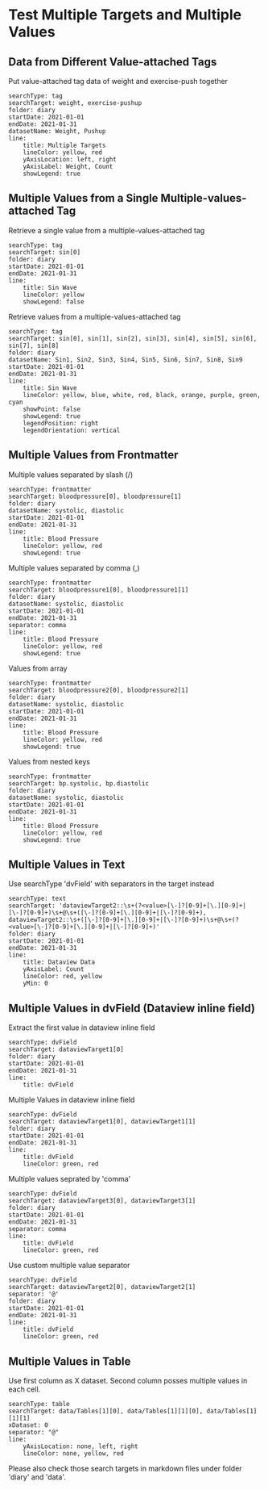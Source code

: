 # Test Multiple Targets and Multiple Values

## Data from Different Value-attached Tags
Put value-attached tag data of weight and exercise-push together
``` tracker
searchType: tag
searchTarget: weight, exercise-pushup
folder: diary
startDate: 2021-01-01
endDate: 2021-01-31
datasetName: Weight, Pushup
line:
    title: Multiple Targets
    lineColor: yellow, red
    yAxisLocation: left, right
    yAxisLabel: Weight, Count
    showLegend: true
```

## Multiple Values from a Single Multiple-values-attached Tag
Retrieve a single value from a multiple-values-attached tag
``` tracker
searchType: tag
searchTarget: sin[0]
folder: diary
startDate: 2021-01-01
endDate: 2021-01-31
line:
    title: Sin Wave
    lineColor: yellow
    showLegend: false
```

Retrieve values from a multiple-values-attached tag
``` tracker
searchType: tag
searchTarget: sin[0], sin[1], sin[2], sin[3], sin[4], sin[5], sin[6], sin[7], sin[8]
folder: diary
datasetName: Sin1, Sin2, Sin3, Sin4, Sin5, Sin6, Sin7, Sin8, Sin9
startDate: 2021-01-01
endDate: 2021-01-31
line:
    title: Sin Wave
    lineColor: yellow, blue, white, red, black, orange, purple, green, cyan
    showPoint: false
    showLegend: true
    legendPosition: right
    legendOrientation: vertical
```

## Multiple Values from Frontmatter
Multiple values separated by slash (/)
``` tracker
searchType: frontmatter
searchTarget: bloodpressure[0], bloodpressure[1]
folder: diary
datasetName: systolic, diastolic
startDate: 2021-01-01
endDate: 2021-01-31
line:
    title: Blood Pressure
    lineColor: yellow, red
    showLegend: true
```

Multiple values separated by comma (,)
``` tracker
searchType: frontmatter
searchTarget: bloodpressure1[0], bloodpressure1[1]
folder: diary
datasetName: systolic, diastolic
startDate: 2021-01-01
endDate: 2021-01-31
separator: comma
line:
    title: Blood Pressure
    lineColor: yellow, red
    showLegend: true
```

Values from array
``` tracker
searchType: frontmatter
searchTarget: bloodpressure2[0], bloodpressure2[1]
folder: diary
datasetName: systolic, diastolic
startDate: 2021-01-01
endDate: 2021-01-31
line:
    title: Blood Pressure
    lineColor: yellow, red
    showLegend: true
```

Values from nested keys
``` tracker
searchType: frontmatter
searchTarget: bp.systolic, bp.diastolic
folder: diary
datasetName: systolic, diastolic
startDate: 2021-01-01
endDate: 2021-01-31
line:
    title: Blood Pressure
    lineColor: yellow, red
    showLegend: true
```

## Multiple Values in Text
Use searchType 'dvField' with separators in the target instead
``` tracker
searchType: text
searchTarget: 'dataviewTarget2::\s+(?<value>[\-]?[0-9]+[\.][0-9]+|[\-]?[0-9]+)\s+@\s+([\-]?[0-9]+[\.][0-9]+|[\-]?[0-9]+), dataviewTarget2::\s+([\-]?[0-9]+[\.][0-9]+|[\-]?[0-9]+)\s+@\s+(?<value>[\-]?[0-9]+[\.][0-9]+|[\-]?[0-9]+)'
folder: diary
startDate: 2021-01-01
endDate: 2021-01-31
line:
    title: Dataview Data
    yAxisLabel: Count
    lineColor: red, yellow
    yMin: 0
```


## Multiple Values in dvField (Dataview inline field)
Extract the first value in dataview inline field
``` tracker
searchType: dvField
searchTarget: dataviewTarget1[0]
folder: diary
startDate: 2021-01-01
endDate: 2021-01-31
line:
    title: dvField
```

Multiple Values in dataview inline field
``` tracker
searchType: dvField
searchTarget: dataviewTarget1[0], dataviewTarget1[1]
folder: diary
startDate: 2021-01-01
endDate: 2021-01-31
line:
    title: dvField
    lineColor: green, red
```

Multiple values seprated by 'comma'
``` tracker
searchType: dvField
searchTarget: dataviewTarget3[0], dataviewTarget3[1]
folder: diary
startDate: 2021-01-01
endDate: 2021-01-31
separator: comma
line:
    title: dvField
    lineColor: green, red
```

Use custom multiple value separator
``` tracker
searchType: dvField
searchTarget: dataviewTarget2[0], dataviewTarget2[1]
separator: '@'
folder: diary
startDate: 2021-01-01
endDate: 2021-01-31
line:
    title: dvField
    lineColor: green, red
```

## Multiple Values in Table

Use first column as X dataset. Second column posses multiple values in each cell.
``` tracker
searchType: table
searchTarget: data/Tables[1][0], data/Tables[1][1][0], data/Tables[1][1][1]
xDataset: 0
separator: "@"
line:
    yAxisLocation: none, left, right
    lineColor: none, yellow, red
```

Please also check those search targets in markdown files under folder 'diary' and 'data'.
